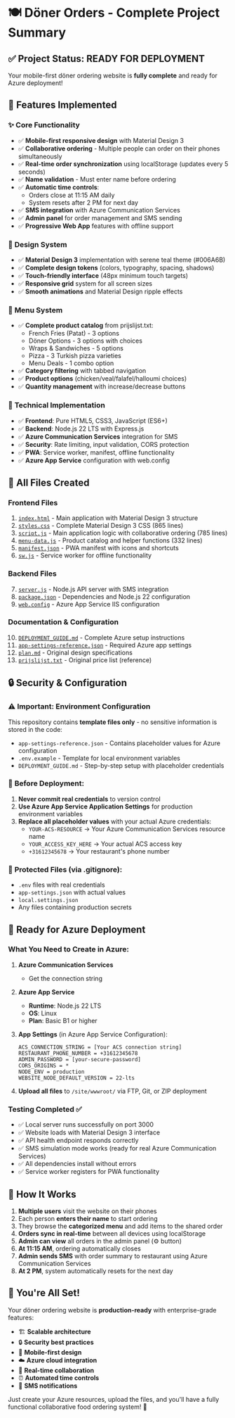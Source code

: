 # 🍽️ Döner Orders - Complete Project Summary

## ✅ Project Status: READY FOR DEPLOYMENT

Your mobile-first döner ordering website is **fully complete** and ready for Azure deployment! 

## 🎯 **Features Implemented**

### ✨ **Core Functionality**
- ✅ **Mobile-first responsive design** with Material Design 3
- ✅ **Collaborative ordering** - Multiple people can order on their phones simultaneously  
- ✅ **Real-time order synchronization** using localStorage (updates every 5 seconds)
- ✅ **Name validation** - Must enter name before ordering
- ✅ **Automatic time controls**:
  - Orders close at 11:15 AM daily
  - System resets after 2 PM for next day
- ✅ **SMS integration** with Azure Communication Services
- ✅ **Admin panel** for order management and SMS sending
- ✅ **Progressive Web App** features with offline support

### 🎨 **Design System**
- ✅ **Material Design 3** implementation with serene teal theme (#006A6B)
- ✅ **Complete design tokens** (colors, typography, spacing, shadows)
- ✅ **Touch-friendly interface** (48px minimum touch targets)
- ✅ **Responsive grid** system for all screen sizes
- ✅ **Smooth animations** and Material Design ripple effects

### 🥙 **Menu System**
- ✅ **Complete product catalog** from prijslijst.txt:
  - French Fries (Patat) - 3 options
  - Döner Options - 3 options with choices
  - Wraps & Sandwiches - 5 options  
  - Pizza - 3 Turkish pizza varieties
  - Menu Deals - 1 combo option
- ✅ **Category filtering** with tabbed navigation
- ✅ **Product options** (chicken/veal/falafel/halloumi choices)
- ✅ **Quantity management** with increase/decrease buttons

### 🔧 **Technical Implementation**
- ✅ **Frontend**: Pure HTML5, CSS3, JavaScript (ES6+)
- ✅ **Backend**: Node.js 22 LTS with Express.js
- ✅ **Azure Communication Services** integration for SMS
- ✅ **Security**: Rate limiting, input validation, CORS protection
- ✅ **PWA**: Service worker, manifest, offline functionality
- ✅ **Azure App Service** configuration with web.config

## 📁 **All Files Created**

### **Frontend Files**
1. [`index.html`](donerbestellijst/index.html) - Main application with Material Design 3 structure
2. [`styles.css`](donerbestellijst/styles.css) - Complete Material Design 3 CSS (865 lines)
3. [`script.js`](donerbestellijst/script.js) - Main application logic with collaborative ordering (785 lines)
4. [`menu-data.js`](donerbestellijst/menu-data.js) - Product catalog and helper functions (332 lines)
5. [`manifest.json`](donerbestellijst/manifest.json) - PWA manifest with icons and shortcuts
6. [`sw.js`](donerbestellijst/sw.js) - Service worker for offline functionality

### **Backend Files**
7. [`server.js`](donerbestellijst/server.js) - Node.js API server with SMS integration
8. [`package.json`](donerbestellijst/package.json) - Dependencies and Node.js 22 configuration
9. [`web.config`](donerbestellijst/web.config) - Azure App Service IIS configuration

### **Documentation & Configuration**
10. [`DEPLOYMENT_GUIDE.md`](donerbestellijst/DEPLOYMENT_GUIDE.md) - Complete Azure setup instructions
11. [`app-settings-reference.json`](donerbestellijst/app-settings-reference.json) - Required Azure app settings
12. [`plan.md`](donerbestellijst/plan.md) - Original design specifications
13. [`prijslijst.txt`](donerbestellijst/prijslijst.txt) - Original price list (reference)

## 🔒 **Security & Configuration**

### ⚠️ **Important: Environment Configuration**

This repository contains **template files only** - no sensitive information is stored in the code:

- `app-settings-reference.json` - Contains placeholder values for Azure configuration
- `.env.example` - Template for local environment variables
- `DEPLOYMENT_GUIDE.md` - Step-by-step setup with placeholder credentials

### 🔐 **Before Deployment:**

1. **Never commit real credentials** to version control
2. **Use Azure App Service Application Settings** for production environment variables
3. **Replace all placeholder values** with your actual Azure credentials:
   - `YOUR-ACS-RESOURCE` → Your Azure Communication Services resource name
   - `YOUR_ACCESS_KEY_HERE` → Your actual ACS access key
   - `+31612345678` → Your restaurant's phone number

### 📁 **Protected Files (via .gitignore):**
- `.env` files with real credentials
- `app-settings.json` with actual values
- `local.settings.json`
- Any files containing production secrets

## 🚀 **Ready for Azure Deployment**

### **What You Need to Create in Azure:**

1. **Azure Communication Services** 
   - Get the connection string
   
2. **Azure App Service**
   - **Runtime**: Node.js 22 LTS
   - **OS**: Linux
   - **Plan**: Basic B1 or higher

3. **App Settings** (in Azure App Service Configuration):
   ```
   ACS_CONNECTION_STRING = [Your ACS connection string]
   RESTAURANT_PHONE_NUMBER = +31612345678
   ADMIN_PASSWORD = [your-secure-password]
   CORS_ORIGINS = *
   NODE_ENV = production
   WEBSITE_NODE_DEFAULT_VERSION = 22-lts
   ```

4. **Upload all files** to `/site/wwwroot/` via FTP, Git, or ZIP deployment

### **Testing Completed ✅**
- ✅ Local server runs successfully on port 3000
- ✅ Website loads with Material Design 3 interface
- ✅ API health endpoint responds correctly  
- ✅ SMS simulation mode works (ready for real Azure Communication Services)
- ✅ All dependencies install without errors
- ✅ Service worker registers for PWA functionality

## 📱 **How It Works**

1. **Multiple users** visit the website on their phones
2. Each person **enters their name** to start ordering
3. They browse the **categorized menu** and add items to the shared order
4. **Orders sync in real-time** between all devices using localStorage
5. **Admin can view** all orders in the admin panel (⚙️ button)
6. **At 11:15 AM**, ordering automatically closes
7. **Admin sends SMS** with order summary to restaurant using Azure Communication Services
8. **At 2 PM**, system automatically resets for the next day

## 🎉 **You're All Set!**

Your döner ordering website is **production-ready** with enterprise-grade features:
- 🏗️ **Scalable architecture** 
- 🔒 **Security best practices**
- 📱 **Mobile-first design**
- ☁️ **Azure cloud integration**
- 🔄 **Real-time collaboration**
- ⏰ **Automated time controls**
- 📧 **SMS notifications**

Just create your Azure resources, upload the files, and you'll have a fully functional collaborative food ordering system! 🚀
